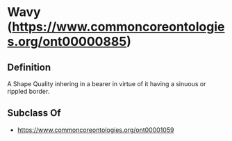 # Wavy (https://www.commoncoreontologies.org/ont00000885)

## Definition
A Shape Quality inhering in a bearer in virtue of it having a sinuous or rippled border.

## Subclass Of
- https://www.commoncoreontologies.org/ont00001059


